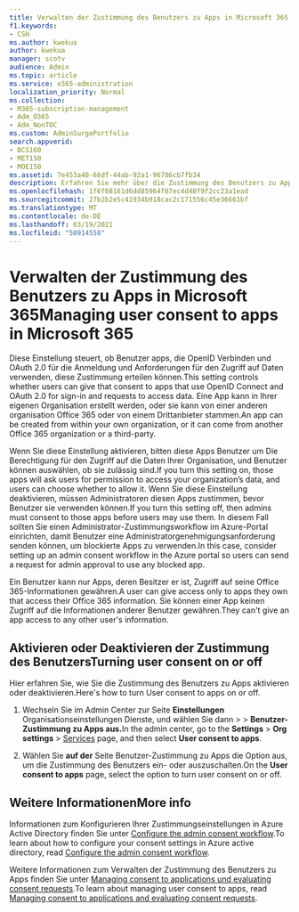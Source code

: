 ```yaml
---
title: Verwalten der Zustimmung des Benutzers zu Apps in Microsoft 365
f1.keywords:
- CSH
ms.author: kwekua
author: kwekua
manager: scotv
audience: Admin
ms.topic: article
ms.service: o365-administration
localization_priority: Normal
ms.collection:
- M365-subscription-management
- Adm_O365
- Adm_NonTOC
ms.custom: AdminSurgePortfolio
search.appverid:
- BCS160
- MET150
- MOE150
ms.assetid: 7e453a40-66df-44ab-92a1-96786cb7fb34
description: Erfahren Sie mehr über die Zustimmung des Benutzers zu Apps und darüber, wie Sie sie aktivieren, damit Apps von Drittanbietern auf die Benutzerinformationen Microsoft 365 können.
ms.openlocfilehash: 1f6f08161d6dd85964f07ec4d48f9f2cc23a1ead
ms.sourcegitcommit: 27b2b2e5c41934b918cac2c171556c45e36661bf
ms.translationtype: MT
ms.contentlocale: de-DE
ms.lasthandoff: 03/19/2021
ms.locfileid: "50914558"
---
```

# <a name="managing-user-consent-to-apps-in-microsoft-365"></a><span data-ttu-id="f320e-103">Verwalten der Zustimmung des Benutzers zu Apps in Microsoft 365</span><span class="sxs-lookup"><span data-stu-id="f320e-103">Managing user consent to apps in Microsoft 365</span></span>

<span data-ttu-id="f320e-104">Diese Einstellung steuert, ob Benutzer apps, die OpenID Verbinden und OAuth 2.0 für die Anmeldung und Anforderungen für den Zugriff auf Daten verwenden, diese Zustimmung erteilen können.</span><span class="sxs-lookup"><span data-stu-id="f320e-104">This setting controls whether users can give that consent to apps that use OpenID Connect and OAuth 2.0 for sign-in and requests to access data.</span></span> <span data-ttu-id="f320e-105">Eine App kann in Ihrer eigenen Organisation erstellt werden, oder sie kann von einer anderen organisation Office 365 oder von einem Drittanbieter stammen.</span><span class="sxs-lookup"><span data-stu-id="f320e-105">An app can be created from within your own organization, or it can come from another Office 365 organization or a third-party.</span></span>

<span data-ttu-id="f320e-106">Wenn Sie diese Einstellung aktivieren, bitten diese Apps Benutzer um Die Berechtigung für den Zugriff auf die Daten Ihrer Organisation, und Benutzer können auswählen, ob sie zulässig sind.</span><span class="sxs-lookup"><span data-stu-id="f320e-106">If you turn this setting on, those apps will ask users for permission to access your organization’s data, and users can choose whether to allow it.</span></span> <span data-ttu-id="f320e-107">Wenn Sie diese Einstellung deaktivieren, müssen Administratoren diesen Apps zustimmen, bevor Benutzer sie verwenden können.</span><span class="sxs-lookup"><span data-stu-id="f320e-107">If you turn this setting off, then admins must consent to those apps before users may use them.</span></span> <span data-ttu-id="f320e-108">In diesem Fall sollten Sie einen Administrator-Zustimmungsworkflow im Azure-Portal einrichten, damit Benutzer eine Administratorgenehmigungsanforderung senden können, um blockierte Apps zu verwenden.</span><span class="sxs-lookup"><span data-stu-id="f320e-108">In this case, consider setting up an admin consent workflow in the Azure portal so users can send a request for admin approval to use any blocked app.</span></span>

<span data-ttu-id="f320e-109">Ein Benutzer kann nur Apps, deren Besitzer er ist, Zugriff auf seine Office 365-Informationen gewähren.</span><span class="sxs-lookup"><span data-stu-id="f320e-109">A user can give access only to apps they own that access their Office 365 information.</span></span> <span data-ttu-id="f320e-110">Sie können einer App keinen Zugriff auf die Informationen anderer Benutzer gewähren.</span><span class="sxs-lookup"><span data-stu-id="f320e-110">They can't give an app access to any other user's information.</span></span>

## <a name="turning-user-consent-on-or-off"></a><span data-ttu-id="f320e-111">Aktivieren oder Deaktivieren der Zustimmung des Benutzers</span><span class="sxs-lookup"><span data-stu-id="f320e-111">Turning user consent on or off</span></span>
<span data-ttu-id="f320e-112"><a name="__toc379982114"> </a></span><span class="sxs-lookup"><span data-stu-id="f320e-112"><a name="__toc379982114"> </a></span></span>

<span data-ttu-id="f320e-113">Hier erfahren Sie, wie Sie die Zustimmung des Benutzers zu Apps aktivieren oder deaktivieren.</span><span class="sxs-lookup"><span data-stu-id="f320e-113">Here's how to turn User consent to apps on or off.</span></span>

1. <span data-ttu-id="f320e-114">Wechseln Sie im Admin Center zur Seite **Einstellungen** Organisationseinstellungen Dienste, und wählen Sie dann \>   >  [](https://go.microsoft.com/fwlink/p/?linkid=2053743) **Benutzer-Zustimmung zu Apps aus.**</span><span class="sxs-lookup"><span data-stu-id="f320e-114">In the admin center, go to the **Settings** \> **Org settings** > [Services](https://go.microsoft.com/fwlink/p/?linkid=2053743) page, and then select **User consent to apps**.</span></span>

2. <span data-ttu-id="f320e-115">Wählen Sie **auf der** Seite Benutzer-Zustimmung zu Apps die Option aus, um die Zustimmung des Benutzers ein- oder auszuschalten.</span><span class="sxs-lookup"><span data-stu-id="f320e-115">On the **User consent to apps** page, select the option to turn user consent on or off.</span></span>

## <a name="more-info"></a><span data-ttu-id="f320e-116">Weitere Informationen</span><span class="sxs-lookup"><span data-stu-id="f320e-116">More info</span></span>
<span data-ttu-id="f320e-117"><a name="__toc379982114"> </a></span><span class="sxs-lookup"><span data-stu-id="f320e-117"><a name="__toc379982114"> </a></span></span>

<span data-ttu-id="f320e-118">Informationen zum Konfigurieren Ihrer Zustimmungseinstellungen in Azure Active Directory finden Sie unter [Configure the admin consent workflow](/azure/active-directory/manage-apps/configure-admin-consent-workflow).</span><span class="sxs-lookup"><span data-stu-id="f320e-118">To learn about how to configure your consent settings in Azure active directory, read [Configure the admin consent workflow](/azure/active-directory/manage-apps/configure-admin-consent-workflow).</span></span>

<span data-ttu-id="f320e-119">Weitere Informationen zum Verwalten der Zustimmung des Benutzers zu Apps finden Sie unter [Managing consent to applications und evaluating consent requests](/azure/active-directory/manage-apps/manage-consent-requests).</span><span class="sxs-lookup"><span data-stu-id="f320e-119">To learn about managing user consent to apps, read [Managing consent to applications and evaluating consent requests](/azure/active-directory/manage-apps/manage-consent-requests).</span></span>
